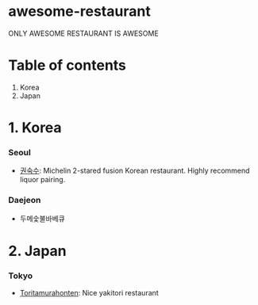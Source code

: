 # awesome-restaurant
ONLY AWESOME RESTAURANT IS AWESOME

# Table of contents
1. Korea
2. Japan

# 1. Korea

### Seoul
- [권숙수](http://kwonsooksoo.com/): Michelin 2-stared fusion Korean restaurant. Highly recommend liquor pairing.

### Daejeon
- 두메숯불바베큐

# 2. Japan

### Tokyo
- [Toritamurahonten](https://tabelog.com/tokyo/A1304/A130401/13000965/): Nice yakitori restaurant


